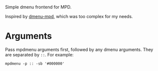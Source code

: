Simple dmenu frontend for MPD.

Inspired by [dmenu-mpd](https://github.com/UliArmy/dmenu-mpd), which was too complex for my needs.

# Arguments

Pass mpdmenu arguments first, followed by any dmenu arguments. They are separated by `::`. For example:

    mpdmenu -p :: -sb '#000000'

